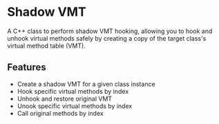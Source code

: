 # Shadow VMT

A C++ class to perform shadow VMT hooking, allowing you to hook and unhook virtual methods safely by creating a copy of the target class's virtual method table (VMT).

## Features

- Create a shadow VMT for a given class instance
- Hook specific virtual methods by index
- Unhook and restore original VMT
- Unook specific virtual methods by index
- Call original methods by index

